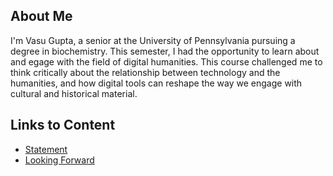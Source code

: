 ## About Me
I'm Vasu Gupta, a senior at the University of Pennsylvania pursuing a degree in biochemistry. This semester, I had the opportunity to learn about and egage with the field of digital humanities. This course challenged me to think critically about the relationship between technology and the humanities, and how digital tools can reshape the way we engage with cultural and historical material. 

## Links to Content 

* [Statement](Statement.md)
* [Looking Forward](Looking_Forward.md)
